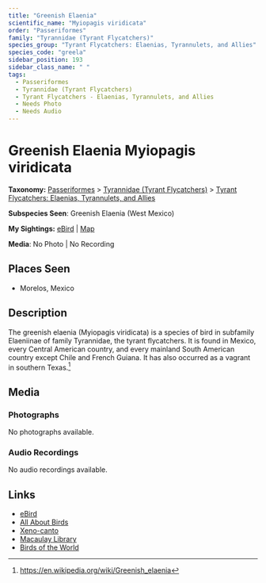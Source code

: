 ```yaml
---
title: "Greenish Elaenia"
scientific_name: "Myiopagis viridicata"
order: "Passeriformes"
family: "Tyrannidae (Tyrant Flycatchers)"
species_group: "Tyrant Flycatchers: Elaenias, Tyrannulets, and Allies"
species_code: "greela"
sidebar_position: 193
sidebar_class_name: " "
tags: 
  - Passeriformes
  - Tyrannidae (Tyrant Flycatchers)
  - Tyrant Flycatchers - Elaenias, Tyrannulets, and Allies
  - Needs Photo
  - Needs Audio
---
```


# Greenish Elaenia <span className='sci_name'>Myiopagis viridicata</span>

**Taxonomy:** [Passeriformes](/tags/passeriformes) > [Tyrannidae (Tyrant Flycatchers)](/tags/tyrannidae-tyrant-flycatchers) > [Tyrant Flycatchers: Elaenias, Tyrannulets, and Allies](/tags/tyrant-flycatchers-elaenias-tyrannulets-and-allies)

**Subspecies Seen**: Greenish Elaenia (West Mexico)

**My Sightings:** [eBird](https://ebird.org/lifelist?r=world&time=life&spp=greela) | [Map](/map?species_code=greela)

**Media**: No Photo | No Recording

## Places Seen

* Morelos, Mexico

## Description
The greenish elaenia (Myiopagis viridicata) is a species of bird in subfamily Elaeniinae of family Tyrannidae, the tyrant flycatchers. It is found in Mexico, every Central American country, and every mainland South American country except Chile and French Guiana. It has also occurred as a vagrant in southern Texas.[^1]

[^1]: https://en.wikipedia.org/wiki/Greenish_elaenia

## Media
### Photographs
No photographs available.

### Audio Recordings
No audio recordings available.

## Links
* [eBird](https://ebird.org/species/greela) 
* [All About Birds](https://www.allaboutbirds.org/guide/greela) 
* [Xeno-canto](https://www.xeno-canto.org/species/myiopagis-viridicata) 
* [Macaulay Library](https://search.macaulaylibrary.org/catalog?taxonCode=greela&sort=rating_rank_desc)
* [Birds of the World](https://birdsoftheworld.org/bow/species/greela)
